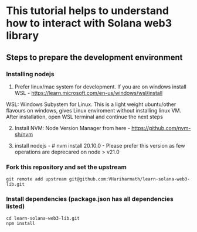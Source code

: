 # This tutorial helps to understand how to interact with Solana web3 library

## Steps to prepare the development environment

### Installing nodejs

1. Prefer linux/mac system for development. If you are on windows install WSL - https://learn.microsoft.com/en-us/windows/wsl/install

WSL: Windows Subystem for Linux. This is a light weight ubuntu/other flavours on windows, gives Linux enviroment without installing linux VM. After installation, open WSL terminal and continue the next steps

2. Install NVM: Node Version Manager from here - https://github.com/nvm-sh/nvm

3. install nodejs - # nvm install 20.10.0 - Please prefer this version as few operations are deprecared on node > v21.0

### Fork this repository and set the upstream

```
git remote add upstream git@github.com:VHariharmath/learn-solana-web3-lib.git
```

### Install dependencies (package.json has all dependencies listed)

```
cd learn-solana-web3-lib.git
npm install
```
